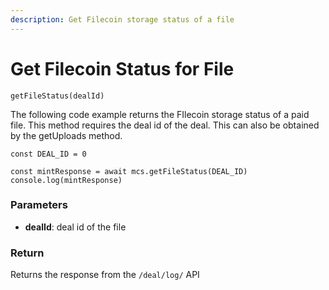 ```yaml
---
description: Get Filecoin storage status of a file
---
```


# Get Filecoin Status for File

`getFileStatus(dealId)`

The following code example returns the FIlecoin storage status of a paid file. This method requires the deal id of the deal. This can also be obtained by the getUploads method.

```
const DEAL_ID = 0

const mintResponse = await mcs.getFileStatus(DEAL_ID)
console.log(mintResponse)
```

### Parameters

* **dealId**: deal id of the file

### Return

Returns the response from the `/deal/log/` API
